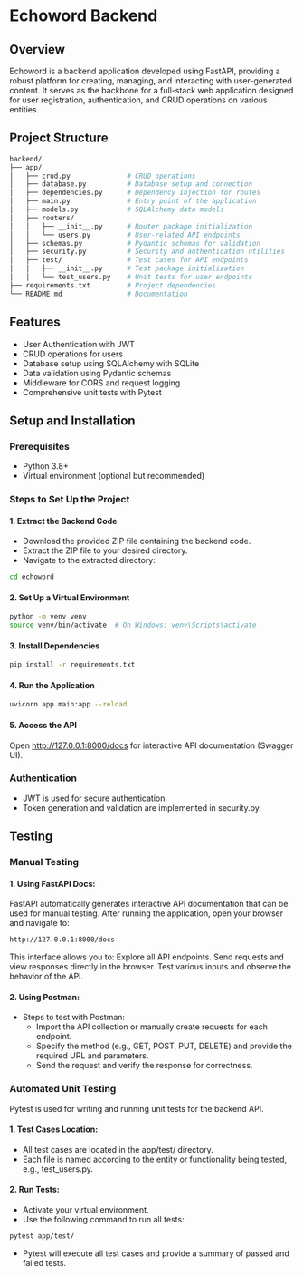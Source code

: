 # Echoword Backend

## Overview
Echoword is a backend application developed using FastAPI, providing a robust platform for creating, managing, and interacting with user-generated content. It serves as the backbone for a full-stack web application designed for user registration, authentication, and CRUD operations on various entities.

## Project Structure
```bash
backend/
├── app/
│   ├── crud.py              # CRUD operations
│   ├── database.py          # Database setup and connection
│   ├── dependencies.py      # Dependency injection for routes
│   ├── main.py              # Entry point of the application
│   ├── models.py            # SQLAlchemy data models
│   ├── routers/
│   │   ├── __init__.py      # Router package initialization
│   │   └── users.py         # User-related API endpoints
│   ├── schemas.py           # Pydantic schemas for validation
│   ├── security.py          # Security and authentication utilities
│   ├── test/                # Test cases for API endpoints
│   │   ├── __init__.py      # Test package initialization
│   │   └── test_users.py    # Unit tests for user endpoints
├── requirements.txt         # Project dependencies
└── README.md                # Documentation

```

## Features
- User Authentication with JWT
- CRUD operations for users
- Database setup using SQLAlchemy with SQLite
- Data validation using Pydantic schemas
- Middleware for CORS and request logging
- Comprehensive unit tests with Pytest


## Setup and Installation
### Prerequisites
- Python 3.8+
- Virtual environment (optional but recommended)

### Steps to Set Up the Project
#### 1. Extract the Backend Code

* Download the provided ZIP file containing the backend code.
* Extract the ZIP file to your desired directory.
* Navigate to the extracted directory:
```bash
cd echoword
```
#### 2. Set Up a Virtual Environment

```bash
python -m venv venv
source venv/bin/activate  # On Windows: venv\Scripts\activate
```

#### 3. Install Dependencies
```bash
pip install -r requirements.txt
```

#### 4. Run the Application

```bash
uvicorn app.main:app --reload
```

#### 5. Access the API

Open http://127.0.0.1:8000/docs for interactive API documentation (Swagger UI).



### Authentication
* JWT is used for secure authentication.
* Token generation and validation are implemented in security.py.


## Testing

### Manual Testing
#### 1. Using FastAPI Docs:

FastAPI automatically generates interactive API documentation that can be used for manual testing.
After running the application, open your browser and navigate to:
``` bash
http://127.0.0.1:8000/docs
```
This interface allows you to:
Explore all API endpoints.
Send requests and view responses directly in the browser.
Test various inputs and observe the behavior of the API.

#### 2. Using Postman:
* Steps to test with Postman:
    * Import the API collection or manually create requests for each endpoint.
    * Specify the method (e.g., GET, POST, PUT, DELETE) and provide the required URL and parameters.
    * Send the request and verify the response for correctness.


### Automated Unit Testing
Pytest is used for writing and running unit tests for the backend API.

#### 1. Test Cases Location:

* All test cases are located in the app/test/ directory.
* Each file is named according to the entity or functionality being tested, e.g., test_users.py.

#### 2. Run Tests:

* Activate your virtual environment.
* Use the following command to run all tests:
```bash
pytest app/test/
```
* Pytest will execute all test cases and provide a summary of passed and failed tests.